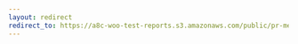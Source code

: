 ```yaml
---
layout: redirect
redirect_to: https://a8c-woo-test-reports.s3.amazonaws.com/public/pr-merge/38012/e2e/index.html
---
```

